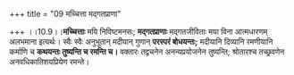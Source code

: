 +++
title = "09 मच्चित्ता मद्गतप्राणा"

+++
।।10.9।।**मच्चित्ताः** मयि निविष्टमनसः; **मद्गतप्राणाः** मद्गतजीविताः
मया विना आत्मधारणम् अलभमाना इत्यर्थः। स्वैः स्वैः अनुभूतान् मदीयान्
गुणान् **परस्परं बोधयन्तः;** मदीयानि दिव्यानि रमणीयानि कर्माणि च
**कथयन्तः तुष्यन्ति च रमन्ति च।** वक्तारः तद्वचनेन अनन्यप्रयोजनेन
तुष्यन्ति; श्रोतारश्च तच्छ्रवणेन अनवधिकातिशयप्रियेण रमन्ते।
